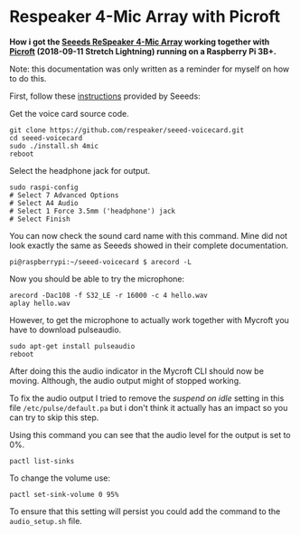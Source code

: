 # Respeaker 4-Mic Array with Picroft
**How i got the [Seeeds ReSpeaker 4-Mic Array](https://www.seeedstudio.com/ReSpeaker-4-Mic-Array-for-Raspberry-Pi-p-2941.html) working together with [Picroft](https://github.com/MycroftAI/enclosure-picroft) (2018-09-11 Stretch Lightning) running on a Raspberry Pi 3B+.**

Note: this documentation was only written as a reminder for myself on how to do this.

First, follow these [instructions](https://github.com/SeeedDocument/ReSpeaker-4-Mic-Array-for-Raspberry-Pi/blob/master/ReSpeaker-4-Mic-Array-for-Raspberry-Pi.md) provided by Seeeds:

Get the voice card source code.
```
git clone https://github.com/respeaker/seeed-voicecard.git
cd seeed-voicecard
sudo ./install.sh 4mic
reboot
```
Select the headphone jack for output.
```
sudo raspi-config
# Select 7 Advanced Options
# Select A4 Audio
# Select 1 Force 3.5mm ('headphone') jack
# Select Finish
```
You can now check the sound card name with this command. Mine did not look exactly the same as Seeeds showed in their complete documentation.
```
pi@raspberrypi:~/seeed-voicecard $ arecord -L
```
Now you should be able to try the microphone:
```
arecord -Dac108 -f S32_LE -r 16000 -c 4 hello.wav
aplay hello.wav 
```
However, to get the microphone to actually work together with Mycroft you have to download pulseaudio.
```
sudo apt-get install pulseaudio
reboot
```
After doing this the audio indicator in the Mycroft CLI should now be moving. Although, the audio output might of stopped working. 

To fix the audio output I tried to remove the *suspend on idle* setting in this file ` /etc/pulse/default.pa ` but i don't think it actually has an impact so you can try to skip this step.

Using this command you can see that the audio level for the output is set to 0%.
```
pactl list-sinks
```
To change the volume use:
```
pactl set-sink-volume 0 95%
```
To ensure that this setting will persist you could add the command to the `audio_setup.sh` file.
